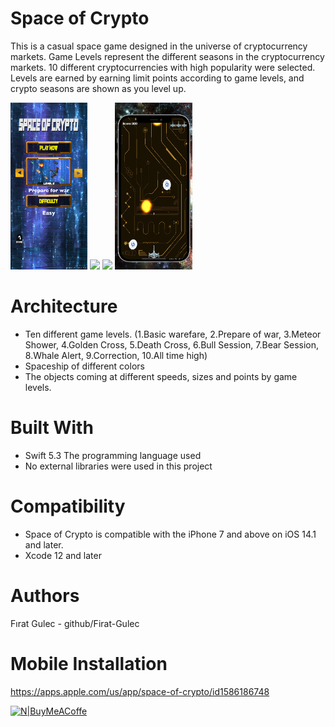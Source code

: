 # Space of Crypto 
This is a casual space game designed in the universe of cryptocurrency markets. Game Levels represent the different seasons in the cryptocurrency markets. 10 different cryptocurrencies with high popularity were selected. Levels are earned by earning limit points according to game levels, and crypto seasons are shown as you level up.

<img src="/Screenshots/1.png" width="24.5%"> <img src="/Screenshots/2.png" width="24.5%"> <img src="/Screenshots/3.png" width="24.5%"> <img src="/Screenshots/4.png" width="24.5%">



# Architecture
- Ten different game levels. (1.Basic warefare, 2.Prepare of war, 3.Meteor Shower, 4.Golden Cross, 5.Death Cross, 6.Bull Session, 7.Bear Session, 8.Whale Alert, 9.Correction, 10.All time high)
- Spaceship of different colors
- The objects coming at different speeds, sizes and points by game levels.

# Built With
- Swift 5.3 The programming language used
- No external libraries were used in this project

# Compatibility
- Space of Crypto is compatible with the iPhone 7 and above on iOS 14.1 and later.
- Xcode 12 and later
    
# Authors
Fırat Gulec - github/Firat-Gulec

# Mobile Installation
https://apps.apple.com/us/app/space-of-crypto/id1586186748

[![N|BuyMeACoffe](https://uxwing.com/wp-content/themes/uxwing/images/buymeacoffee.png)](https://medium.com/r/?url=https%3A%2F%2Fbuymeacoffee.com%2Ffiratgulec)


